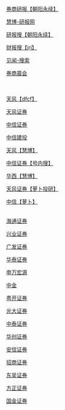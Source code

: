 <a href="https://cloud.go-goal.com/#/report/class?type=107&second_title=%E6%8C%89%E6%9C%BA%E6%9E%84%E7%A0%94%E7%A9%B6&code=undefined&_k=rncvpn">券商研报【朝阳永续】</a><br>

<a href="http://m.hibor.com.cn/">慧博-研报网</a><br>

<a href="https://cloud.go-goal.com/#/report/search">研报搜【朝阳永续】</a><br>

<a href="http://open.genius.com.cn/cbtj/index.html">财报搜【jrj】</a><br>

<a href="https://vip.jianshiapp.com/search">见闻-搜索</a><br>

<a href="http://m.hibor.com.cn/Search?searchInfo=%E6%99%A8%E4%BC%9A">券商晨会</a><br><br><br>

<a href="https://emdatah5.eastmoney.com/dc/ybzx/index?jn=%E5%A4%A9%E9%A3%8E%E8%AF%81%E5%88%B8&jc=80000124">天风【dfcf】</a><br>

<a href="http://www.nxny.com/search.aspx?si=1&ft=0&fb=3&keyword=%u5929%u98CE%u8BC1%u5238">天风证券</a><br>

<a href="http://www.nxny.com/search.aspx?si=1&ft=0&fb=3&keyword=%u4E2D%u4FE1%u8BC1%u5238">中信证券</a><br>

<a href="http://www.nxny.com/search.aspx?si=1&ft=0&fb=1&keyword=%u4E2D%u4FE1%u5EFA%u6295">中信建投</a><br>

<a href="http://m.hibor.com.cn/Search?searchInfo=%E5%A4%A9%E9%A3%8E%E8%AF%81%E5%88%B8">天风【慧博】</a><br>

<a href="https://data.newrank.cn/m/s.html?s=OywvOy08KCk5&k=-23-E5-85-A8-E9-83-A8-E6-96-87-E7-AB-A0">中信证券【号内搜】</a><br>

<a href="http://m.hibor.com.cn/Search?searchInfo=%E5%8D%8E%E8%A5%BF%E8%AF%81%E5%88%B8">华西【慧博】</a><br>

<a href="https://rs-mobile.wmcloud.com/research/institution/detail?insName=%E5%A4%A9%E9%A3%8E%E8%AF%81%E5%88%B8">天风证券【萝卜投研】</a><br>

<a href="https://rs-mobile.wmcloud.com/research/institution/detail?insName=%E4%B8%AD%E4%BF%A1%E8%AF%81%E5%88%B8">中信【萝卜】</a><br><br>

<a href="https://rs-mobile.wmcloud.com/research/institution/detail?insName=%E6%B5%B7%E9%80%9A%E8%AF%81%E5%88%B8">海通证券</a><br>

<a href="https://rs-mobile.wmcloud.com/research/institution/detail?insName=%E5%85%B4%E4%B8%9A%E8%AF%81%E5%88%B8">兴业证券</a><br>

<a href="https://rs-mobile.wmcloud.com/research/institution/detail?insName=%E5%B9%BF%E5%8F%91%E8%AF%81%E5%88%B8">广发证券</a><br>

<a href="https://rs-mobile.wmcloud.com/research/institution/detail?insName=%E5%8D%8E%E6%B3%B0%E8%AF%81%E5%88%B8">华泰证券</a><br>

<a href="https://rs-mobile.wmcloud.com/research/institution/detail?insName=%E7%94%B3%E4%B8%87%E5%AE%8F%E6%BA%90%E8%AF%81%E5%88%B8">申万宏源</a><br>

<a href="https://rs-mobile.wmcloud.com/research/institution/detail?insName=%E4%B8%AD%E9%87%91">中金</a><br>

<a href="https://rs-mobile.wmcloud.com/research/institution/detail?insName=%E7%B2%A4%E5%BC%80%E8%AF%81%E5%88%B8">粤开证券</a><br>

<a href="https://rs-mobile.wmcloud.com/research/institution/detail?insName=%E5%85%89%E5%A4%A7%E8%AF%81%E5%88%B8">光大证券</a><br>

<a href="https://rs-mobile.wmcloud.com/research/institution/detail?insName=%E4%B8%AD%E6%B3%B0%E8%AF%81%E5%88%B8">中泰证券</a><br>

<a href="https://rs-mobile.wmcloud.com/research/institution/detail?insName=%E5%8D%8E%E5%88%9B%E8%AF%81%E5%88%B8">华创证券</a><br>

<a href="https://rs-mobile.wmcloud.com/research/institution/detail?insName=%E5%AE%89%E4%BF%A1%E8%AF%81%E5%88%B8">安信证券</a><br>

<a href="https://rs-mobile.wmcloud.com/research/institution/detail?insName=%E6%8B%9B%E5%95%86%E8%AF%81%E5%88%B8">招商证券</a><br>

<a href="https://rs-mobile.wmcloud.com/research/institution/detail?insName=%E4%B8%9C%E5%90%B4%E8%AF%81%E5%88%B8">东吴证券</a><br>

<a href="https://rs-mobile.wmcloud.com/research/institution/detail?insName=%E6%96%B9%E6%AD%A3%E8%AF%81%E5%88%B8">方正证券</a><br>

<a href="https://rs-mobile.wmcloud.com/research/institution/detail?insName=%E5%9B%BD%E9%87%91%E8%AF%81%E5%88%B8">国金证券</a><br><br><br>
